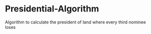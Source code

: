 # Presidential-Algorithm
Algorithm to calculate the president of land where every third nominee loses
